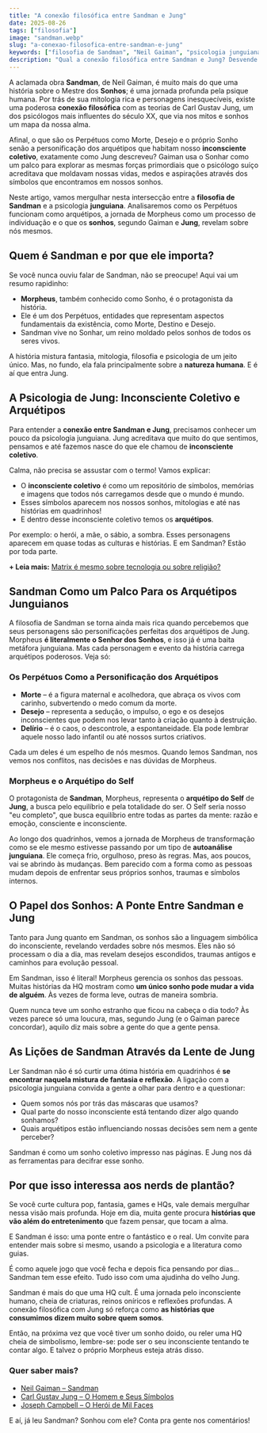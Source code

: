 ```yaml
---
title: "A conexão filosófica entre Sandman e Jung"
date: 2025-08-26
tags: ["filosofia"]
image: "sandman.webp"
slug: "a-conexao-filosofica-entre-sandman-e-jung"
keywords: ["filosofia de Sandman", "Neil Gaiman", "psicologia junguiana"]
description: "Qual a conexão filosófica entre Sandman e Jung? Desvende os arquétipos e a psicologia por trás da obra de Neil Gaiman."
---
```


A aclamada obra **Sandman**, de Neil Gaiman, é muito mais do que uma história sobre o Mestre dos **Sonhos**; é uma jornada profunda pela psique humana. Por trás de sua mitologia rica e personagens inesquecíveis, existe uma poderosa **conexão filosófica** com as teorias de Carl Gustav Jung, um dos psicólogos mais influentes do século XX, que via nos mitos e sonhos um mapa da nossa alma.

Afinal, o que são os Perpétuos como Morte, Desejo e o próprio Sonho senão a personificação dos arquétipos que habitam nosso **inconsciente coletivo**, exatamente como Jung descreveu? Gaiman usa o Sonhar como um palco para explorar as mesmas forças primordiais que o psicólogo suíço acreditava que moldavam nossas vidas, medos e aspirações através dos símbolos que encontramos em nossos sonhos.

Neste artigo, vamos mergulhar nesta intersecção entre a **filosofia de Sandman** e a psicologia **junguiana**. Analisaremos como os Perpétuos funcionam como arquétipos, a jornada de Morpheus como um processo de individuação e o que os **sonhos**, segundo Gaiman e **Jung**, revelam sobre nós mesmos.

## Quem é Sandman e por que ele importa?

Se você nunca ouviu falar de Sandman, não se preocupe! Aqui vai um resumo rapidinho:

*   **Morpheus**, também conhecido como Sonho, é o protagonista da história.
*   Ele é um dos Perpétuos, entidades que representam aspectos fundamentais da existência, como Morte, Destino e Desejo.
*   Sandman vive no Sonhar, um reino moldado pelos sonhos de todos os seres vivos.

A história mistura fantasia, mitologia, filosofia e psicologia de um jeito único. Mas, no fundo, ela fala principalmente sobre a **natureza humana**. E é aí que entra Jung.

## A Psicologia de Jung: Inconsciente Coletivo e Arquétipos

Para entender a **conexão entre Sandman e Jung**, precisamos conhecer um pouco da psicologia junguiana. Jung acreditava que muito do que sentimos, pensamos e até fazemos nasce do que ele chamou de **inconsciente coletivo**.

Calma, não precisa se assustar com o termo! Vamos explicar:

*   O **inconsciente coletivo** é como um repositório de símbolos, memórias e imagens que todos nós carregamos desde que o mundo é mundo.
*   Esses símbolos aparecem nos nossos sonhos, mitologias e até nas histórias em quadrinhos!
*   E dentro desse inconsciente coletivo temos os **arquétipos**.

Por exemplo: o herói, a mãe, o sábio, a sombra. Esses personagens aparecem em quase todas as culturas e histórias. E em Sandman? Estão por toda parte.

**+ Leia mais:** [Matrix é mesmo sobre tecnologia ou sobre religião?](/matrix-e-mesmo-sobre-tecnologia-ou-sobre-religiao/)

## Sandman Como um Palco Para os Arquétipos Junguianos

A filosofia de Sandman se torna ainda mais rica quando percebemos que seus personagens são personificações perfeitas dos arquétipos de Jung. Morpheus **é literalmente o Senhor dos Sonhos**, e isso já é uma baita metáfora junguiana. Mas cada personagem e evento da história carrega arquétipos poderosos. Veja só:

### Os Perpétuos Como a Personificação dos Arquétipos

*   **Morte** – é a figura maternal e acolhedora, que abraça os vivos com carinho, subvertendo o medo comum da morte.
*   **Desejo** – representa a sedução, o impulso, o ego e os desejos inconscientes que podem nos levar tanto à criação quanto à destruição.
*   **Delírio** – é o caos, o descontrole, a espontaneidade. Ela pode lembrar aquele nosso lado infantil ou até nossos surtos criativos.

Cada um deles é um espelho de nós mesmos. Quando lemos Sandman, nos vemos nos conflitos, nas decisões e nas dúvidas de Morpheus.

### Morpheus e o Arquétipo do Self

O protagonista de **Sandman**, Morpheus, representa o **arquétipo do Self** de **Jung**, a busca pelo equilíbrio e pela totalidade do ser. O Self seria nosso "eu completo", que busca equilíbrio entre todas as partes da mente: razão e emoção, consciente e inconsciente.

Ao longo dos quadrinhos, vemos a jornada de Morpheus de transformação como se ele mesmo estivesse passando por um tipo de **autoanálise junguiana**. Ele começa frio, orgulhoso, preso às regras. Mas, aos poucos, vai se abrindo às mudanças. Bem parecido com a forma como as pessoas mudam depois de enfrentar seus próprios sonhos, traumas e símbolos internos.

## O Papel dos Sonhos: A Ponte Entre Sandman e Jung

Tanto para Jung quanto em Sandman, os sonhos são a linguagem simbólica do inconsciente, revelando verdades sobre nós mesmos. Eles não só processam o dia a dia, mas revelam desejos escondidos, traumas antigos e caminhos para evolução pessoal.

Em Sandman, isso é literal! Morpheus gerencia os sonhos das pessoas. Muitas histórias da HQ mostram como **um único sonho pode mudar a vida de alguém**. Às vezes de forma leve, outras de maneira sombria.

Quem nunca teve um sonho estranho que ficou na cabeça o dia todo? Às vezes parece só uma loucura, mas, segundo Jung (e o Gaiman parece concordar), aquilo diz mais sobre a gente do que a gente pensa.

## As Lições de Sandman Através da Lente de Jung

Ler Sandman não é só curtir uma ótima história em quadrinhos é **se encontrar naquela mistura de fantasia e reflexão**. A ligação com a psicologia junguiana convida a gente a olhar para dentro e a questionar:

*   Quem somos nós por trás das máscaras que usamos?
*   Qual parte do nosso inconsciente está tentando dizer algo quando sonhamos?
*   Quais arquétipos estão influenciando nossas decisões sem nem a gente perceber?

Sandman é como um sonho coletivo impresso nas páginas. E Jung nos dá as ferramentas para decifrar esse sonho.

## Por que isso interessa aos nerds de plantão?

Se você curte cultura pop, fantasia, games e HQs, vale demais mergulhar nessa visão mais profunda. Hoje em dia, muita gente procura **histórias que vão além do entretenimento** que fazem pensar, que tocam a alma.

E Sandman é isso: uma ponte entre o fantástico e o real. Um convite para entender mais sobre si mesmo, usando a psicologia e a literatura como guias.

É como aquele jogo que você fecha e depois fica pensando por dias... Sandman tem esse efeito. Tudo isso com uma ajudinha do velho Jung.

Sandman é mais do que uma HQ cult. É uma jornada pelo inconsciente humano, cheia de criaturas, reinos oníricos e reflexões profundas. A conexão filosófica com Jung só reforça como **as histórias que consumimos dizem muito sobre quem somos**.

Então, na próxima vez que você tiver um sonho doido, ou reler uma HQ cheia de simbolismo, lembre-se: pode ser o seu inconsciente tentando te contar algo. E talvez o próprio Morpheus esteja atrás disso.

### Quer saber mais?

*  [Neil Gaiman – Sandman](https://amzn.to/3UPQ7qz)
*  [Carl Gustav Jung – O Homem e Seus Símbolos](https://amzn.to/3UOxu6u)
*  [Joseph Campbell – O Herói de Mil Faces](https://amzn.to/4lN1KcY)

E aí, já leu Sandman? Sonhou com ele? Conta pra gente nos comentários!